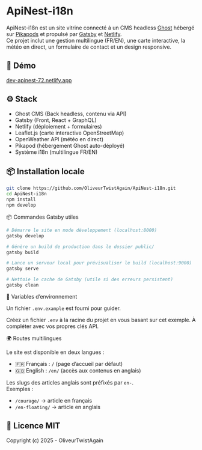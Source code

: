 # ApiNest-i18n

ApiNest-i18n est un site vitrine connecté à un CMS headless [Ghost](https://ghost.org/) hébergé sur [Pikapods](https://www.pikapods.com/) et propulsé par [Gatsby](https://www.gatsbyjs.com/) et [Netlify](https://www.netlify.com/).  
Ce projet inclut une gestion multilingue (FR/EN), une carte interactive, la météo en direct, un formulaire de contact et un design responsive.

## 🚀 Démo

[dev-apinest-72.netlify.app](https://dev-apinest-72.netlify.app)

## ⚙️ Stack

-   Ghost CMS (Back headless, contenu via API)
-   Gatsby (Front, React + GraphQL)
-   Netlify (déploiement + formulaires)
-   Leaflet.js (carte interactive OpenStreetMap)
-   OpenWeather API (météo en direct)
-   Pikapod (hébergement Ghost auto-déployé)
-   Système i18n (multilingue FR/EN)

## 📦 Installation locale

```bash
git clone https://github.com/OliveurTwistAgain/ApiNest-i18n.git
cd ApiNest-i18n
npm install
npm develop
```

📦 Commandes Gatsby utiles

```bash
# Démarre le site en mode développement (localhost:8000)
gatsby develop

# Génère un build de production dans le dossier public/
gatsby build

# Lance un serveur local pour prévisualiser le build (localhost:9000)
gatsby serve

# Nettoie le cache de Gatsby (utile si des erreurs persistent)
gatsby clean
```

🔐 Variables d’environnement

Un fichier `.env.example` est fourni pour guider.

Créez un fichier `.env` à la racine du projet en vous basant sur cet exemple. À compléter avec vos propres clés API.

🌍 Routes multilingues

Le site est disponible en deux langues :

-   🇫🇷 Français : `/` (page d’accueil par défaut)
-   🇬🇧 English : `/en/` (accès aux contenus en anglais)

Les slugs des articles anglais sont préfixés par `en-`.  
Exemples :

-   `/courage/` → article en français
-   `/en-floating/` → article en anglais

## 📄 Licence MIT

Copyright (c) 2025 - OliveurTwistAgain
